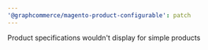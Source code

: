 ```yaml
---
'@graphcommerce/magento-product-configurable': patch
---
```


Product specifications wouldn't display for simple products
